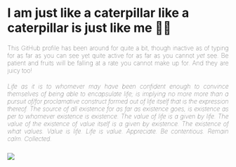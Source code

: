 <h1>I am just like a caterpillar like a caterpillar is just like me &#127927;&#128027;</h1>
<h4 style='text-justify: newspaper; text-align: justify; font-weight:100'>This GitHub profile has been around for quite a bit, though inactive as of typing for as far as you can see yet quite active for as far as you cannot <i>yet</i> see. Be patient and fruits will be falling at a rate you cannot make up for. And they are juicy too!</h4>
<h5 style='text-justify: newspaper; text-align: justify; font-weight:100'>Life as it is to whomever may have been confident enough to convince themselves of being able to encapsulate life; is implying no more more than a pursuit of/for proclamative construct formed out of life itself that is the expression thereof. The source of all existence for as far as existence goes, is existence as per to whomever existence is existence. The value of life is a given by life. The value of the existence of value itself is a given by existence. The existence of what values. Value is life. Life is value. Appreciate. Be contentious. Remain calm. Collected.</h5>
<img src='https://www.bruceclay.com/wp-content/uploads/2020/07/caterpillar-1200px.jpg' />
